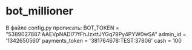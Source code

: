 # bot_millioner

В файле config.py прописать:
BOT_TOKEN = "5389027887:AAEVpNADl77fFhJzxttJYGq79Py4PYW0wSA"
admin_id = '1342650560'
payments_token = '381764678:TEST:37806'
cash = 100

